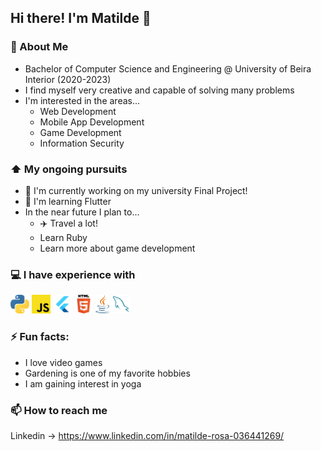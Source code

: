 ## Hi there! I'm Matilde 👋

### 📖 About Me
* Bachelor of Computer Science and Engineering @ University of Beira Interior (2020-2023)
* I find myself very creative and capable of solving many problems
* I'm interested in the areas...
  - Web Development
  - Mobile App Development
  - Game Development
  - Information Security

### ⬆ My ongoing pursuits
* 🔭 I'm currently working on my university Final Project!
* 🌱 I'm learning Flutter
* In the near future I plan to...
  - ✈️ Travel a lot!
  - Learn Ruby
  - Learn more about game development

### 💻 I have experience with
<p float="left">
<img src= "python.svg" widht="30" height="30">
<img src= "javascript.svg" widht="30" height="30">
<img src= "flutter.svg" widht="30" height="30">
<img src= "html.svg" widht="30" height="30">
<img src= "java.svg" widht="30" height="30">
<img src= "mysql.svg" widht="30" height="30">
</p>

### ⚡ Fun facts:
* I love video games
* Gardening is one of my favorite hobbies
* I am gaining interest in yoga

### 📫 How to reach me
Linkedin -> https://www.linkedin.com/in/matilde-rosa-036441269/

<!--
**khajiits/khajiits** is a ✨ _special_ ✨ repository because its `README.md` (this file) appears on your GitHub profile.

Here are some ideas to get you started:

- 🔭 I’m currently working on ...
- 🌱 I’m currently learning ...
- 👯 I’m looking to collaborate on ...
- 🤔 I’m looking for help with ...
- 💬 Ask me about ...
- 📫 How to reach me: ...
- 😄 Pronouns: ...
- ⚡ Fun fact: ...
-->
